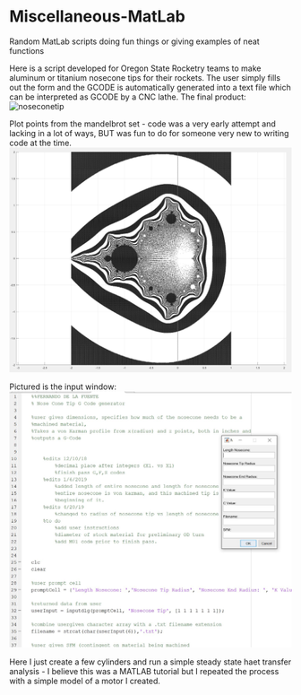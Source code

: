 # Miscellaneous-MatLab
Random MatLab scripts doing fun things or giving examples of neat functions

Here is a script developed for Oregon State Rocketry teams to make aluminum or titanium nosecone tips for their rockets.
The user simply fills out the form and the GCODE is automatically generated into a text file which can be interpreted as GCODE by a CNC lathe.
The final product:
![noseconetip](https://github.com/delafern/Miscellaneous-MatLab/blob/master/nosecone.gif)

Plot points from the mandelbrot set - code was a very early attempt and lacking in a lot of ways, BUT was fun to do for someone very new to writing code at the time.
![mbrot](https://github.com/delafern/Miscellaneous-MatLab/blob/master/screencap1.JPG)

Pictured is the input window:
![input](https://github.com/delafern/Miscellaneous-MatLab/blob/master/screencap2.JPG)

Here I just create a few cylinders and run a simple steady state haet transfer analysis - I believe this was a MATLAB tutorial but I repeated the process with a simple model of a motor I created.
